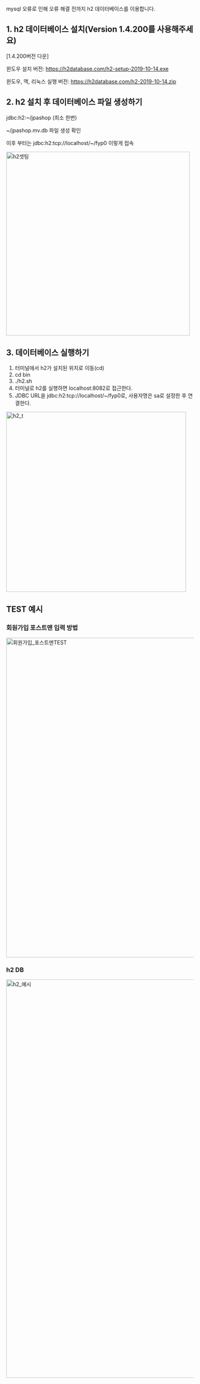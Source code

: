 mysql 오류로 인해 오류 해결 전까지 h2 데이터베이스를 이용합니다.

## 1. h2 데이터베이스 설치(Version 1.4.200를 사용해주세요)

 [1.4.200버전 다운]
 
 윈도우 설치 버전: https://h2database.com/h2-setup-2019-10-14.exe

 윈도우, 맥, 리눅스 실행 버전: https://h2database.com/h2-2019-10-14.zip

## 2. h2 설치 후 데이터베이스 파일 생성하기

jdbc:h2:~/jpashop (최소 한번)

~/jpashop.mv.db 파일 생성 확인

이후 부터는 jdbc:h2:tcp://localhost/~/fyp0 이렇게 접속

<img width="493" alt="h2셋팅" src="https://user-images.githubusercontent.com/56347876/163377875-93c0819b-503d-49d9-b2f7-3dd6450888ab.png">

## 3. 데이터베이스 실행하기

1) 터미널에서 h2가 설치된 위치로 이동(cd)
2) cd bin
3) ./h2.sh
4) 터미널로 h2를 실행하면 localhost:8082로 접근한다.
5) JDBC URL을 jdbc:h2:tcp://localhost/~/fyp0로, 사용자명은 sa로 설정한 후 연결한다.

<img width="483" alt="h2_t" src="https://user-images.githubusercontent.com/56347876/163378588-24ca2076-8788-498c-a034-000f3555b7cd.png">


## TEST 예시
### 회원가입 포스트맨 입력 방법
<img width="857" alt="회원가입_포스트맨TEST" src="https://user-images.githubusercontent.com/56347876/163378077-7626afb0-680c-4091-8edf-f848e9fb9928.png">

### h2 DB 
<img width="1068" alt="h2_예시" src="https://user-images.githubusercontent.com/56347876/163377955-f203d751-10b8-4ac1-93e1-0ffa927af15f.png">
